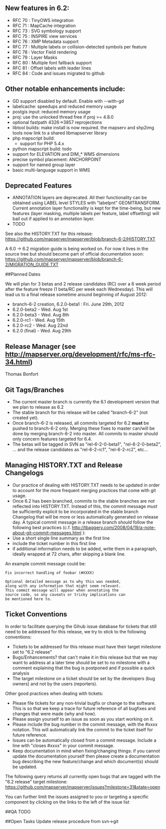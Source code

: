 ## New features in 6.2:
* RFC 70 : TinyOWS integration
* RFC 71 : MapCache integration
* RFC 73 : SVG symbology support
* RFC 75 : INSPIRE view services 
* RFC 76 : XMP Metadata support
* RFC 77 : Multiple labels or collision-detected symbols per feature
* RFC 78 : Vector Field rendering
* RFC 79 : Layer Masks
* RFC 80 : Multiple font fallback support
* RFC 81 : Offset labels with leader lines
* RFC 84 : Code and issues migrated to github

## Other notable enhancements include:
* GD support disabled by default. Enable with --with-gd
* labelcache: speedups and reduced memory usage
* postgis input: reduced memory usage
* proj: use the unlocked thread free if proj >= 4.8.0
* optional fastpath 4326->3857 reprojections
* libtool builds: make install is now required. the mapserv and shp2img tools now link to a shared libmapserver library
* php mapscript build:
  * support for PHP 5.4.x
* python mapscript build: todo
* support for ELEVATION and DIM_* WMS dimensions
* precise symbol placement: ANCHORPOINT
* support for named group layer
* basic multi-language support in WMS

## Deprecated Features
* ANNOTATION layers are deprecated. All their functionality can be obtained using LABEL level STYLES with "labelpnt" GEOMTRANSFORM. Current annotation layer functionality is kept for the time-being, but new features (layer masking, multiple labels per feature, label offsetting) will bail out if applied to an annotation layer.
* TODO

See also the HISTORY.TXT for this release:
https://github.com/mapserver/mapserver/blob/branch-6-2/HISTORY.TXT

A 6.0 -> 6.2 migration guide is being worked on. For now it lives in the source tree but should become part of official documentation soon:
https://github.com/mapserver/mapserver/blob/branch-6-2/MIGRATION_GUIDE.TXT                                                                                                                                                                                                                               
                                                                                                                                                                                                                                                                                                           
##Planned Dates
                                                                                                                                                                                                                                                                                           
We will plan for 3 betas and 2 release candidates (RC) over a 6 week period after the feature freeze (1 beta/RC per week each Wednesday). This will lead us to a final release sometime around beginning of August 2012:

* branch-6-2 creation, 6.2.0-beta1 : Fri. June 29th, 2012
* 6.2.0-beta2 - Wed. Aug 1st
* 6.2.0-beta3 -    Wed. Aug 8th
* 6.2.0-rc1 -  Wed. Aug 15th
* 6.2.0-rc2 -   Wed. Aug 22nd
* 6.2.0 (final) -  Wed. Aug 29th

## Release Manager (see http://mapserver.org/development/rfc/ms-rfc-34.html)                                                                                                                                                                                                                
                                                                                                                                                                                                                                                                                                           
Thomas Bonfort
                                                                                                                                                                                                                                                                                                           
## Git Tags/Branches

* The current master branch is currently the 6.1 development version that we plan to release as 6.2
* The stable branch for this release will be called "branch-6-2" (not created yet).
* Once branch-6-2 is released, all commits targeted for 6.2 **must** be pushed to branch-6-2 only. Merging
these fixes to master can/will be done by merging branch-6-2 into master. All commits to master should only concern features targeted for 6.4.
* The betas will be tagged in SVN as "rel-6-2-0-beta1", "rel-6-2-0-beta2", ... and the release candidates as "rel-6-2-rc1", "rel-6-2-rc2", etc...

## Managing HISTORY.TXT and Release Changelogs

* Our practice of dealing with HISTORY.TXT needs to be updated in order to account for the more frequent merging practices that come with git usage.
* Once 6.2 has been branched, commits to the stable branches are *not* reflected into HISTORY.TXT. Instead of this, the commit message *must* be sufficiently explicit to be incorporated in the stable branch Changelog that will be more or less automatically generated on release day. A typical commit message in a release branch *should* follow the following best practices (c.f. http://tbaggery.com/2008/04/19/a-note-about-git-commit-messages.html ):
 * Use a short single line summary as the first line
 * include the ticket number in this first line
 * if additional information needs to be added, write them in a paragraph, ideally wrapped at 72 chars, after skipping a blank line.

An example commit message could be:
```
Fix incorrect handling of foobar (#XXXX)

Optional detailed message as to why this was needed,
along with any information that might seem relevant.
This commit message will appear when annotating the
source code, so any caveats or tricky implications can
be mentioned here to.
```
 
## Ticket Conventions                                                                                                                                                                                                                                                                                     
                                                                                                                                                                                                                                                                                                           
In order to facilitate querying the Gihub issue database for tickets that still need to be addressed for this release, we try to stick to the following conventions:

* Tickets to be addressed for this release must have their target milestone set to "6.2 release"                                                                                                                                                                                                       
* Bugs/Enhancements? that can't make it in this release but that we may want to address at a later time should be set to no milestone with a comment explaining that the bug is postponed and if possible a quick analysis
* The target milestone on a ticket should be set by the developers (bug owners) and not by the users (reporters).

Other good practices when dealing with tickets:

* Please file tickets for any non-trivial bugfix or change to the software. This is so that we keep a trace for future reference of all bugfixes and changes that were made (why and how).
* Please assign yourself to an issue as soon as you start working on it.
* Please include the bug number in the commit message, with the #xxxx notation. This will automatically link the commit to the ticket itself for future reference.
* Issues can be automatically closed from a commit message. Include a line with "closes #xxxx" in your commit message.
* Keep documentation in mind when fixing/changing things: if you cannot update the documentation yourself then please create a documentation bug describing the new feature/change and which document(s) should be updated.                                                                            
                                                                                                                                                                                                                                                                                                           
The following query returns all currently open bugs that are tagged with the "6.2 release" target milestone:
https://github.com/mapserver/mapserver/issues?milestone=31&state=open

You can further limit the issues assigned to you or targeting a specific component by clicking on the links to the left of the issue list
                                                                                                                                                                                               
##QA
TODO

##Open Tasks
Update release procedure from svn->git